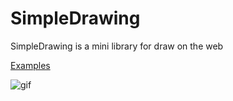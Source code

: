 # SimpleDrawing

SimpleDrawing is a mini library for draw on the web

[Examples](https://iamplex.github.io/SimpleDrawing/examples)

![gif](https://iamplex.github.io/SimpleDrawing/assets/demo.gif)
